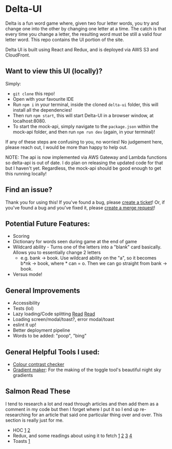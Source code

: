# Delta-UI

Delta is a fun word game where, given two four letter words, you try and change one into the other by changing one letter at a time. The catch is that every time you change a letter, the resulting word must be still a valid four letter word. This repo contains the UI portion of the site.

Delta UI is built using React and Redux, and is deployed via AWS S3 and CloudFront. 

## Want to view this UI (locally)?
Simply:
- `git clone` this repo!
- Open with your favourite IDE
- Run `npm i` in your terminal, inside the cloned `delta-ui` folder, this will install all the dependencies!
- Then run `npm start`, this will start Delta-UI in a browser window, at localhost:8080. 
- To start the mock-api, simply navigate to the `package.json` within the mock-api folder, and then run `npm run dev` (again, in your terminal)!

If any of these steps are confusing to you, no worries! No judgement here, please reach out, I would be more than happy to help out. 

NOTE: The api is now implemented via AWS Gateway and Lambda functions so delta-api is out of date. I do plan on releasing the updated code for that but I haven't yet. Regardless, the mock-api should be good enough to get this running locally! 

## Find an issue?
Thank you for using this! If you've found a bug, please [create a ticket](https://github.com/chinanwu/delta-ui/issues)! Or, if you've found a bug and you've fixed it, please [create a merge request](https://github.com/chinanwu/delta-ui/pulls)!

## Potential Future Features:
- Scoring
- Dictionary for words seen during game at the end of game
- Wildcard ability - Turns one of the letters into a "blank" card basically. Allows you to essentially change 2 letters
    - e.g. bank -> book. Use wildcard ability on the "a", so it becomes b*nk -> book, where * can = o. Then we can go straight from bank -> book.
- Versus mode!

## General Improvements
- Accessibility
- Tests (lol)
- Lazy loading/Code splitting [Read](https://blog.logrocket.com/lazy-loading-components-in-react-16-6-6cea535c0b52/) [Read](https://reactjs.org/docs/code-splitting.html)
- Loading screen/modal/toast?, error modal/toast
- eslint it up!
- Better deployment pipeline
- Words to be added: "poop", "bing"

## General Helpful Tools I used:
- [Colour contrast checker](https://webaim.org/resources/contrastchecker/)
- [Gradient maker](https://mycolor.space/gradient): For the making of the toggle tool's beautiful night sky gradients

## Salmon Read These
I tend to research a lot and read through articles and then add them as a comment in my code but then I forget where I put it so I end up re-researching for an article that said one particular thing over and over. This section is really just for me.
- HOC [1](https://medium.com/@soorajchandran/introduction-to-higher-order-components-hoc-in-react-383c9343a3aa) [2](https://medium.com/@rossbulat/how-to-use-react-higher-order-components-c0be6821eb6c)
- Redux, and some readings about using it to fetch [1](https://medium.com/@stowball/a-dummys-guide-to-redux-and-thunk-in-react-d8904a7005d3) [2](https://medium.com/@kylpo/redux-best-practices-eef55a20cc72) [3](https://redux.js.org/recipes/structuring-reducers/initializing-state/) [4](https://redux-actions.js.org/api/handleaction)
- Toasts [1](https://medium.com/@sheribyrnehaber/designing-toast-messages-for-accessibility-fb610ac364be)
